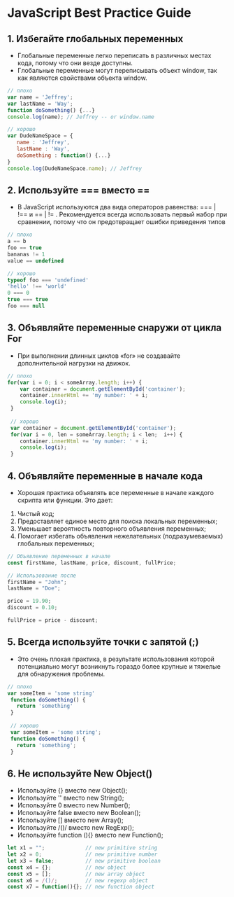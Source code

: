 #  JavaScript Best Practice Guide
## 1. Избегайте глобальных переменных
- Глобальные переменные легко переписать в различных местах кода, потому что они везде доступны.
- Глобальные переменные могут переписывать объект window, так как являются свойствами объекта window.
``` js
// плохо
var name = 'Jeffrey';  
var lastName = 'Way';    
function doSomething() {...}    
console.log(name); // Jeffrey -- or window.name

// хорошо
var DudeNameSpace = {  
   name : 'Jeffrey',  
   lastName : 'Way',  
   doSomething : function() {...}  
}  
console.log(DudeNameSpace.name); // Jeffrey  
```
## 2. Используйте === вместо ==
- В JavaScript используются два вида операторов равенства: === | !== и == | != . Рекомендуется всегда использовать первый набор при сравнении, потому что он предотвращает ошибки приведения типов
``` js
// плохо
a == b 
foo == true
bananas != 1
value == undefined

// хорошо
typeof foo === 'undefined'
'hello' !== 'world'
0 === 0
true === true
foo === null
```
## 3. Объявляйте переменные снаружи от цикла For
- При выполнении длинных циклов «for» не создавайте дополнительной нагрузки на движок. 
``` js
// плохо
for(var i = 0; i < someArray.length; i++) {
    var container = document.getElementById('container');
    container.innerHtml += 'my number: ' + i;
    console.log(i);
 }
 
 // хорошо
 var container = document.getElementById('container');
 for(var i = 0, len = someArray.length; i < len;  i++) {
    container.innerHtml += 'my number: ' + i;
    console.log(i);
 }
 ```
## 4. Объявляйте переменные в начале кода
- Хорошая практика объявлять все переменные в начале каждого скрипта или функции. Это дает:
1. Чистый код;
2. Предоставляет единое место для поиска локальных переменных;
3. Уменьшает вероятность повторного объявления переменных;
4. Помогает избегать объявления нежелательных (подразумеваемых) глобальных переменных;
``` js
// Объявление переменных в начале
const firstName, lastName, price, discount, fullPrice;

// Использование после
firstName = "John";
lastName = "Doe";

price = 19.90;
discount = 0.10;

fullPrice = price - discount;
 ```
## 5. Всегда используйте точки с запятой (;)
- Это очень плохая практика, в результате использования которой потенциально могут возникнуть гораздо более крупные и тяжелые для обнаружения проблемы.
``` js
// плохо
var someItem = 'some string'
 function doSomething() {
   return 'something'
 }
 
 // хорошо
 var someItem = 'some string';
 function doSomething() {
   return 'something';
 }
  ```
## 6. Не используйте New Object()
- Используйте {} вместо new Object();
- Используйте '' вместо new String();
- Используйте 0 вместо new Number();
- Используйте false вместо new Boolean();
- Используйте [] вместо new Array();
- Используйте /()/ вместо new RegExp();
- Используйте function (){} вместо new Function();
``` js
let x1 = "";             // new primitive string
let x2 = 0;              // new primitive number
let x3 = false;          // new primitive boolean
const x4 = {};           // new object
const x5 = [];           // new array object
const x6 = /()/;         // new regexp object
const x7 = function(){}; // new function object
```
